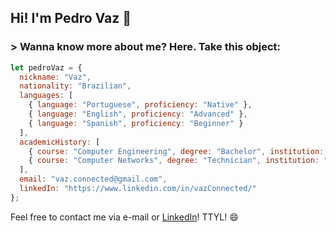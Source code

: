 <h2>Hi! I'm Pedro Vaz 👋</h2>

### > Wanna know more about me? Here. Take this object:
```javascript
let pedroVaz = {
  nickname: "Vaz",
  nationality: "Brazilian",
  languages: [
    { language: "Portuguese", proficiency: "Native" },
    { language: "English", proficiency: "Advanced" },
    { language: "Spanish", proficiency: "Beginner" }
  ],
  academicHistory: [
    { course: "Computer Engineering", degree: "Bachelor", institution: "Cefet-MG", status: "in progress" },
    { course: "Computer Networks", degree: "Technician", institution: "Cefet-MG", status: "completed" }
  ],
  email: "vaz.connected@gmail.com",
  linkedIn: "https://www.linkedin.com/in/vazConnected/"
};
```
Feel free to contact me via e-mail or [LinkedIn](https://www.linkedin.com/in/vazConnected/)! TTYL! 😄
